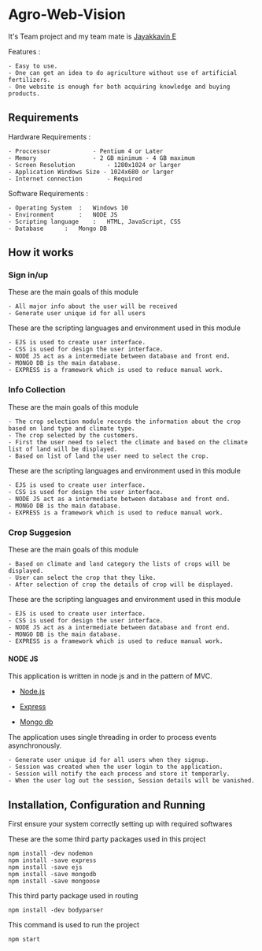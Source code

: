 # Agro-Web-Vision

It's Team project and my team mate is [Jayakkavin E](https://github.com/Jayakkavin?tab=repositories)

Features :
	
	- Easy to use.
	- One can get an idea to do agriculture without use of artificial fertilizers.
	- One website is enough for both acquiring knowledge and buying products.

## Requirements 

Hardware Requirements :
	
	- Proccessor 		    - Pentium 4 or Later
	- Memory    		    - 2 GB minimum - 4 GB maximum
	- Screen Resolution 	    - 1280x1024 or larger
	- Application Windows Size - 1024x680 or larger
	- Internet connection 	    - Required

Software Requirements :

	- Operating System	:	Windows 10
	- Environment		:	NODE JS
	- Scripting language	:	HTML, JavaScript, CSS
	- Database		:	Mongo DB

## How it works

### Sign in/up

These are the main goals of this module 

	- All major info about the user will be received 
	- Generate user unique id for all users

These are the scripting languages and environment used in this module 

	- EJS is used to create user interface.
	- CSS is used for design the user interface.
	- NODE JS act as a intermediate between database and front end.
	- MONGO DB is the main database.
	- EXPRESS is a framework which is used to reduce manual work.

### Info Collection

These are the main goals of this module 

	- The crop selection module records the information about the crop based on land type and climate type. 
	- The crop selected by the customers.
	- First the user need to select the climate and based on the climate list of land will be displayed. 
	- Based on list of land the user need to select the crop. 

These are the scripting languages and environment used in this module 

	- EJS is used to create user interface.
	- CSS is used for design the user interface.
	- NODE JS act as a intermediate between database and front end.
	- MONGO DB is the main database.
	- EXPRESS is a framework which is used to reduce manual work.


### Crop Suggesion

These are the main goals of this module

	- Based on climate and land category the lists of crops will be displayed. 
	- User can select the crop that they like. 
	- After selection of crop the details of crop will be displayed. 

These are the scripting languages and environment used in this module 

	- EJS is used to create user interface.
	- CSS is used for design the user interface.
	- NODE JS act as a intermediate between database and front end.
	- MONGO DB is the main database.
	- EXPRESS is a framework which is used to reduce manual work.

#### NODE JS 

This application is written in node js and in the pattern of MVC.

   - [Node.js](https://github.com/nodejs )
   
   - [Express](https://github.com/expressjs/express )
   
   - [Mongo db](https://github.com/mongodb/mongo )

The application uses single threading in order to process events asynchronously.
	
	- Generate user unique id for all users when they signup.
	- Session was created when the user login to the application.
	- Session will notify the each process and store it temporarly.
	- When the user log out the session, Session details will be vanished. 

## Installation, Configuration and Running 

First ensure your system correctly setting up with required softwares 

These are the some third party packages used in this project

```console 
npm install -dev nodemon
npm install -save express 
npm install -save ejs
npm install -save mongodb
npm install -save mongoose
```   

This third party package used in routing

```console
npm install -dev bodyparser
```

This command is used to run the project
 
```console
npm start
```
	

